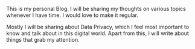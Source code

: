 This is my personal Blog. I will be sharing my thoughts on various topics whenever I have time. I would love to make it regular.

Mostly I will be sharing about Data Privacy, which I feel most important to know and talk about in this digital world.
Apart from this, I will write about things that grab my attention.
